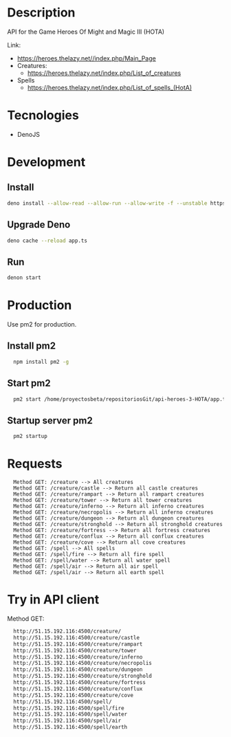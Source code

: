 # Description
API for the Game Heroes Of Might and Magic III (HOTA)

Link:
- https://heroes.thelazy.net//index.php/Main_Page
- Creatures:
  - https://heroes.thelazy.net/index.php/List_of_creatures
- Spells
  - https://heroes.thelazy.net/index.php/List_of_spells_(HotA)

# Tecnologies

- DenoJS

# Development

## Install

```bash
deno install --allow-read --allow-run --allow-write -f --unstable https://deno.land/x/denon/denon.ts
```

## Upgrade Deno

```bash
deno cache --reload app.ts
```

## Run

```bash
denon start
```

# Production

Use pm2 for production.

## Install pm2

```bash
  npm install pm2 -g
```

## Start pm2

```bash
  pm2 start /home/proyectosbeta/repositoriosGit/api-heroes-3-HOTA/app.ts --interpreter="deno" --interpreter-args="run --allow-net" --name api-heroes-3-hota
```

## Startup server pm2

```bash
  pm2 startup
```

# Requests

```text
  Method GET: /creature --> All creatures
  Method GET: /creature/castle --> Return all castle creatures
  Method GET: /creature/rampart --> Return all rampart creatures
  Method GET: /creature/tower --> Return all tower creatures
  Method GET: /creature/inferno --> Return all inferno creatures
  Method GET: /creature/necropolis --> Return all inferno creatures
  Method GET: /creature/dungeon --> Return all dungeon creatures
  Method GET: /creature/stronghold --> Return all stronghold creatures
  Method GET: /creature/fortress --> Return all fortress creatures
  Method GET: /creature/conflux --> Return all conflux creatures
  Method GET: /creature/cove --> Return all cove creatures
  Method GET: /spell --> All spells
  Method GET: /spell/fire --> Return all fire spell
  Method GET: /spell/water --> Return all water spell
  Method GET: /spell/air --> Return all air spell
  Method GET: /spell/air --> Return all earth spell
```

# Try in API client

Method GET:

```bash
  http://51.15.192.116:4500/creature/
  http://51.15.192.116:4500/creature/castle
  http://51.15.192.116:4500/creature/rampart
  http://51.15.192.116:4500/creature/tower
  http://51.15.192.116:4500/creature/inferno
  http://51.15.192.116:4500/creature/necropolis
  http://51.15.192.116:4500/creature/dungeon
  http://51.15.192.116:4500/creature/stronghold
  http://51.15.192.116:4500/creature/fortress
  http://51.15.192.116:4500/creature/conflux
  http://51.15.192.116:4500/creature/cove
  http://51.15.192.116:4500/spell/
  http://51.15.192.116:4500/spell/fire
  http://51.15.192.116:4500/spell/water
  http://51.15.192.116:4500/spell/air
  http://51.15.192.116:4500/spell/earth
```